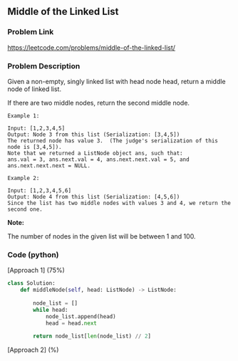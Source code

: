 ## Middle of the Linked List

### Problem Link

https://leetcode.com/problems/middle-of-the-linked-list/

### Problem Description 

Given a non-empty, singly linked list with head node head, return a middle node of linked list.

If there are two middle nodes, return the second middle node.

```
Example 1:

Input: [1,2,3,4,5]
Output: Node 3 from this list (Serialization: [3,4,5])
The returned node has value 3.  (The judge's serialization of this node is [3,4,5]).
Note that we returned a ListNode object ans, such that:
ans.val = 3, ans.next.val = 4, ans.next.next.val = 5, and ans.next.next.next = NULL.

```

```
Example 2:

Input: [1,2,3,4,5,6]
Output: Node 4 from this list (Serialization: [4,5,6])
Since the list has two middle nodes with values 3 and 4, we return the second one.

```

**Note:**

The number of nodes in the given list will be between 1 and 100.

### Code (python)

[Approach 1] (75%)

```python
class Solution:
    def middleNode(self, head: ListNode) -> ListNode:
        
        node_list = []
        while head:
            node_list.append(head)
            head = head.next
            
        return node_list[len(node_list) // 2]
```

[Approach 2] (%)

```python

```